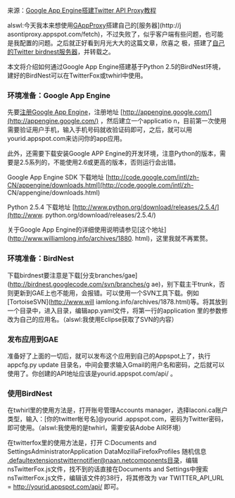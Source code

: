 

来源：[Google App Engine搭建Twitter API Proxy教程](http://www.williamlong.info/archives/1956.html)

alswl:今天我本来想使用[GAppProxy](http://gappproxy.googlecode.com/)搭建自己的[服务器](http://j
asontiproxy.appspot.com/fetch)，不过失败了，似乎客户端有些问题，也可能是我配置的问题。之后就正好看到月光大大的这篇文章，欣喜之
极，搭建了[自己的Twitter birdnest服务器](http://jasontitwitter.appspot.com/api/)，并转载之。

本文将介绍如何通过Google App Engine搭建基于Python
2.5的BirdNest环境，建好的BirdNest可以在TwitterFox或twhirl中使用。

### 环境准备：Google App Engine

先要[注册Google App Engine](http://www.williamlong.info/archives/1357.html)，注册地址
[http://appengine.google.com/](http://appengine.google.com/) ，然后建立一个applicatio
n，目前第一次使用需要验证用户手机，输入手机号码就收验证码即可，之后，就可以用yourid.appspot.com来访问你的app应用。

此外，还需要下载安装Google APP Engine的开发环境，注意Python的版本，需要是2.5系列的，不能使用2.6或更高的版本，否则运行会出错。

Google App Engine SDK 下载地址 [http://code.google.com/intl/zh-CN/appengine/downloads.html](http://code.google.com/intl/zh-
CN/appengine/downloads.html)

Python 2.5.4 下载地址 [http://www.python.org/download/releases/2.5.4/](http://www.
python.org/download/releases/2.5.4/)

关于Google App Engine的详细使用说明请参见[这个地址](http://www.williamlong.info/archives/1880.
html)，这里我就不再累赘。

### 环境准备：BirdNest

下载birdnest要注意是下载[分支branches/gae](http://birdnest.googlecode.com/svn/branches/g
ae)，别下载主干trunk，否则更新到GAE上也不能用，会报错。可以使用一个SVN工具下载。例如[TortoiseSVN](http://www.will
iamlong.info/archives/1878.html)等。将其放到一个目录中，进入目录，编辑app.yaml文件，将第一行的application
里的参数修改为自己的应用名。（alswl:我使用Eclipse获取了SVN的内容）

### 发布应用到GAE

准备好了上面的一切后，就可以发布这个应用到自己的Appspot上了，执行 appcfg.py update
目录名，中间会要求输入Gmail的用户名和密码，之后就可以使用了。你创建的API地址应该是yourid.appspot.com/api/ 。

### 使用BirdNest

在twhirl里的使用方法是，打开账号管理Accounts manager，选择laconi.ca账户类型，输入：[你的twitter帐号名]@yourid
.appspot.com，密码为Twitter密码，即可使用。（alswl:我使用的是twhirl，需要安装Adobe AIR环境）

在twitterfox里的使用方法是，打开 C:Documents and SettingsAdministratorApplication
DataMozillaFirefoxProfiles 随机信息
.defaultextensionstwitternotifier@naan.netcomponents目录，编辑
nsTwitterFox.js文件，找不到的话直接在Documents and
Settings中搜索nsTwitterFox.js文件，编辑该文件的38行，将其修改为 var TWITTER_API_URL =
http://yourid.appspot.com/api/ 即可。


